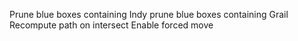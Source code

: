 Prune blue boxes containing Indy
prune blue boxes containing Grail
Recompute path on intersect
Enable forced move